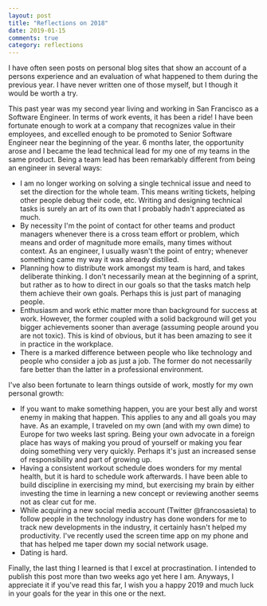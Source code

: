 ```yaml
---
layout: post
title: "Reflections on 2018"
date: 2019-01-15
comments: true
category: reflections
---
```


I have often seen posts on personal blog sites that show an account of a persons experience and an
evaluation of what happened to them during the previous year. I have never written one of those
myself, but I though it would be worth a try.

This past year was my second year living and working in San Francisco as a Software Engineer. In
terms of work events, it has been a ride! I have been fortunate enough to work at a company that
recognizes value in their employees, and excelled enough to be promoted to Senior Software Engineer
near the beginning of the year. 6 months later, the opportunity arose and I became the lead
technical lead for my one of my teams in the same product. Being a team lead has been remarkably
different from being an engineer in several ways:

* I am no longer working on solving a single technical issue and need to set the direction for the
  whole team. This means writing tickets, helping other people debug their code, etc. Writing and
designing technical tasks is surely an art of its own that I probably hadn't appreciated as much.
* By necessity I'm the point of contact for other teams and product managers whenever there is a
  cross team effort or problem, which means and order of magnitude more emails, many times without
context. As an engineer, I usually wasn't the point of entry; whenever something came my way it was 
already distilled.
* Planning how to distribute work amongst my team is hard, and takes deliberate thinking. I don't
  necessarily mean at the beginning of a sprint, but rather as to how to direct in our goals so that
the tasks match help them achieve their own goals. Perhaps this is just part of managing people.
* Enthusiasm and work ethic matter more than background for success at work. However, the former
  coupled with a solid background will get you bigger achievements sooner than average (assuming
people around you are not toxic). This is kind of obvious, but it has been amazing to see it in
practice in the workplace.
* There is a marked difference between people who like technology and people who consider a job as
  just a job. The former do not necessarily fare better than the latter in a professional
environment.

I've also been fortunate to learn things outside of work, mostly for my own personal growth:

* If you want to make something happen, you are your best ally and worst enemy in making that
  happen. This applies to any and all goals you may have. As an example, I traveled on my own (and
with my own dime) to Europe for two weeks last spring. Being your own advocate in a foreign place
has ways of making you proud of yourself or making you fear doing something very very quickly. 
Perhaps it's just an increased sense of responsibility and part of growing up.
* Having a consistent workout schedule does wonders for my mental health, but it is hard to schedule
  work afterwards. I have been able to build discipline in exercising my mind, but exercising my
brain by either investing the time in learning a new concept or reviewing another seems not as clear
cut for me.
* While acquiring a new social media account (Twitter @francosasieta) to follow people in the technology industry
  has done wonders for me to track new developments in the industry, it certainly hasn't helped my
productivity. I've recently used the screen time app on my phone and that has helped me taper down
my social network usage.
* Dating is hard.

Finally, the last thing I learned is that I excel at procrastination. I intended to publish this
post more than two weeks ago yet here I am. Anyways, I appreciate it if you've read this far, I wish
you a happy 2019 and much luck in your goals for the year in this one or the next.



 


